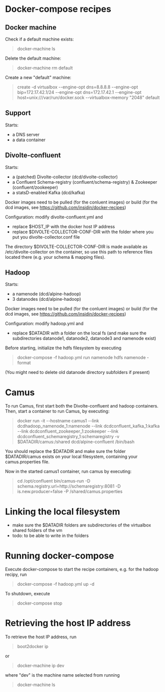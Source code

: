 # Docker-compose recipes

## Docker machine

Check if a default machine exists: 
>docker-machine ls


Delete the default machine: 
>docker-machine rm default

Create a new "default" machine:
>create -d virtualbox --engine-opt dns=8.8.8.8 --engine-opt bip=172.17.42.1/24 --engine-opt dns=172.17.42.1 --engine-opt host=unix:///var/run/docker.sock --virtualbox-memory "2048" default


## Support

Starts:
- a DNS server
- a data container






## Divolte-confluent

Starts: 
- a (patched) Divolte-collector (dcd/divolte-collector)
- a Confluent Schema-registry (confluent/schema-registry) & Zookeeper (confluent/zookeeper)
- a statsD-enabled Kafka (dcd/kafka)

Docker images need to be pulled (for the conluent images) or build (for the dcd images, see https://github.com/insidin/docker-recipes)

Configuration: modify divolte-confluent.yml and 
- replace $HOST_IP with the docker host IP address
- replace $DIVOLTE-COLLECTOR-CONF-DIR with the folder where you put you divolte-collector.conf file

The directory $DIVOLTE-COLLECTOR-CONF-DIR is made available as /etc/divolte-collector on the container, so use this path to reference files located there (e.g. your schema & mapping files).

## Hadoop

Starts: 
- a namenode (dcd/alpine-hadoop)
- 3 datanodes (dcd/alpine-hadoop)

Docker images need to be pulled (for the conluent images) or build (for the dcd images, see https://github.com/insidin/docker-recipes)

Configuration: modify hadoop.yml and 
- replace $DATADIR with a folder on the local fs (and make sure the subdirectories datanode1, datanode2, datanode3 and namenode exist)

Before starting, initialize the hdfs filesystem by executing
> docker-compose -f hadoop.yml run namenode hdfs namenode -format 

(You might need to delete old datanode directory subfolders if present)

# Camus

To run Camus, first start both the Divolte-confluent and hadoop containers. Then, start a container to run Camus, by executing:
> docker run -it --hostname camus1 --link dcdhadoop_namenode_1:namenode --link dcdconfluent_kafka_1:kafka --link dcdconfluent_zookeeper_1:zookeeper --link dcdconfluent_schemaregistry_1:schemaregistry -v $DATADIR/camus:/shared dcd/alpine-confluent /bin/bash

You should replace the $DATADIR and make sure the folder $DATADIR/camus exists on your local filesystem, containing your camus.properties file.

Now in the started camus1 container, run camus by executing:
> cd /opt/confluent
> bin/camus-run -D schema.registry.url=http://schemaregistry:8081 -D is.new.producer=false -P /shared/camus.properties

# Linking the local filesystem

- make sure the $DATADIR folders are subdirectories of the virtualbox shared folders of the vm
- todo: to be able to write in the folders


# Running docker-compose

Execute docker-compose to start the recipe containers, e.g. for the hadoop recipy, run 
>docker-compose -f hadoop.yml up -d

To shutdown, execute
>docker-compose stop

# Retrieving the host IP address

To retrieve the host IP address, run 

> boot2docker ip

or
> docker-machine ip dev

where "dev" is the machine name selected from running
> docker-machine ls




